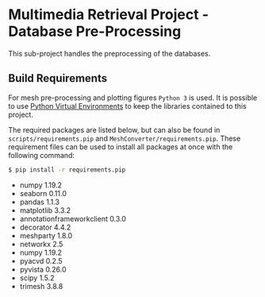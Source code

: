 # Multimedia Retrieval Project - Database Pre-Processing
This sub-project handles the preprocessing of the databases.

## Build Requirements
For mesh pre-processing and plotting figures `Python 3` is used. It is possible to use [Python Virtual Environments](https://docs.python.org/3/tutorial/venv.html) to keep the libraries contained to this project.

The required packages are listed below, but can also be found in `scripts/requirements.pip` and `MeshConverter/requirements.pip`. These requirement files can be used to install all packages at once with the following command:
```bash
$ pip install -r requirements.pip
```

 - numpy 1.19.2
 - seaborn 0.11.0
 - pandas 1.1.3
 - matplotlib 3.3.2
 - annotationframeworkclient 0.3.0
 - decorator 4.4.2
 - meshparty 1.8.0
 - networkx 2.5
 - numpy 1.19.2
 - pyacvd 0.2.5
 - pyvista 0.26.0
 - scipy 1.5.2
 - trimesh 3.8.8